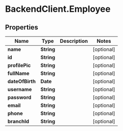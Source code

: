 # BackendClient.Employee

## Properties

Name | Type | Description | Notes
------------ | ------------- | ------------- | -------------
**name** | **String** |  | [optional] 
**id** | **String** |  | [optional] 
**profilePic** | **String** |  | [optional] 
**fullName** | **String** |  | [optional] 
**dateOfBirth** | **Date** |  | [optional] 
**username** | **String** |  | [optional] 
**password** | **String** |  | [optional] 
**email** | **String** |  | [optional] 
**phone** | **String** |  | [optional] 
**branchId** | **String** |  | [optional] 


